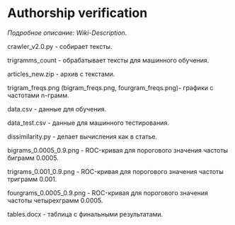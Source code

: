 # Authorship verification

*Подробное описание: Wiki-Description.*

crawler_v2.0.py - собирает тексты.

trigramms_count - обрабатывает тексты для машинного обучения.

articles_new.zip - архив с текстами.

trigram_freqs.png (bigram_freqs.png, fourgram_freqs.png)- графики с частотами n-грамм.

data.csv - данные для обучения.

data_test.csv - данные для машинного тестирования.

dissimilarity.py - делает вычисления как в статье.

bigrams_0.0005_0.9.png - ROC-кривая для порогового значения частоты биграмм 0.0005.

trigrams_0.001_0.9.png - ROC-кривая для порогового значения частоты триграмм 0.001.

fourgrams_0.0005_0.9.png - ROC-кривая для порогового значения частоты четырехграмм 0.0005.

tables.docx - таблица с финальными результатами.
